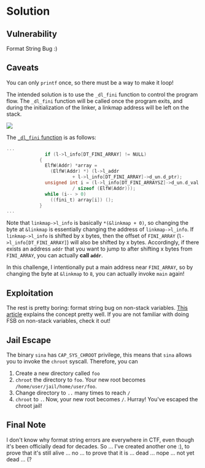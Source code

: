 # Solution

## Vulnerability

Format String Bug :)

## Caveats

You can only `printf` once, so there must be a way to make it loop!

The intended solution is to use the `_dl_fini` function to control the program flow. The `_dl_fini` function will be called once the program exits, and during the initialization of the linker, a linkmap address will be left on the stack.

![](https://hackmd.io/_uploads/H1Iozs5An.png)

The [`_dl_fini` function](https://elixir.bootlin.com/glibc/glibc-2.35/source/elf/dl-fini.c#L134) is as follows:

```c
...
		      if (l->l_info[DT_FINI_ARRAY] != NULL)
			{
			  ElfW(Addr) *array =
			    (ElfW(Addr) *) (l->l_addr
					    + l->l_info[DT_FINI_ARRAY]->d_un.d_ptr);
			  unsigned int i = (l->l_info[DT_FINI_ARRAYSZ]->d_un.d_val
					    / sizeof (ElfW(Addr)));
			  while (i-- > 0)
			    ((fini_t) array[i]) ();
			}
...
```

Note that `linkmap->l_info` is basically `*(&linkmap + 0)`, so changing the byte at `&linkmap` is essentially changing the address of `linkmap->l_info`. If `linkmap->l_info` is shifted by x bytes, then the offset of `FINI_ARRAY` (`l->l_info[DT_FINI_ARRAY]`) will also be shifted by x bytes. Accordingly, if there exists an address `addr` that you want to jump to after shifting x bytes from `FINI_ARRAY`, you can actually **call `addr`**.

In this challenge, I intentionally put a main address near `FINI_ARRAY`, so by changing the byte at `&linkmap` to `8`, you can actually invoke `main` again!
 
## Exploitation

The rest is pretty boring: format string bug on non-stack variables. [This article](https://anee.me/format-string-exploits-when-buffer-is-not-on-the-stack-f7c83e1a6781) explains the concept pretty well. If you are not familiar with doing FSB on non-stack variables, check it out!

## Jail Escape

The binary `sina` has `CAP_SYS_CHROOT` privilege, this means that `sina` allows you to invoke the `chroot` syscall. Therefore, you can

1. Create a new directory called `foo`
2. `chroot` the directory to `foo`. Your new root becomes `/home/user/jail/home/user/foo`.
3. Change directory to `..` many times to reach `/`
4. `chroot` to `.`. Now, your new root becomes `/`. Hurray! You've escaped the chroot jail!

## Final Note

I don't know why format string errors are everywhere in CTF, even though it's been officially dead for decades. So ... I've created another one :), to prove that it's still alive ... no ... to prove that it is ... dead ... nope ... not yet dead ... (?
